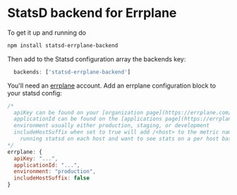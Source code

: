 StatsD backend for Errplane
======

To get it up and running do
```bash
npm install statsd-errplane-backend
```

Then add to the Statsd configuration array the backends key:
```javascript
  backends: ['statsd-errplane-backend']
```

You'll need an [errplane](https://errplane.com) account. Add an errplane configuration block to your statsd config:
```javascript
/*
  apiKey can be found on your [organization page](https://errplane.com/settings/organization)
  applicationId can be found on the [applications page](https://errplane.com/settings/applications)
  environment usually either production, staging, or development
  includeHostSuffix when set to true will add /<host> to the metric names. Do this if you're 
    running statsd on each host and want to see stats on a per host basis in addition to all together
*/
errplane: {
  apiKey: "...",
  applicationId: "...",
  environment: "production",
  includeHostSuffix: false
}
```